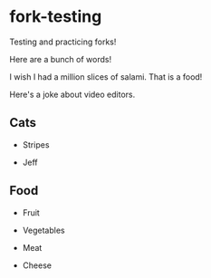 # fork-testing
Testing and practicing forks!

Here are a bunch of words!

I wish I had a million slices of salami. That is a food!

Here's a joke about video editors.

## Cats

* Stripes

* Jeff

## Food

* Fruit

* Vegetables

* Meat

* Cheese